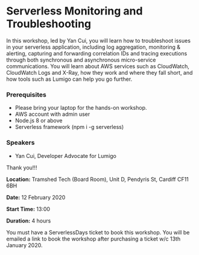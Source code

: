 # Serverless Monitoring and Troubleshooting

In this workshop, led by Yan Cui, you will learn how to troubleshoot issues in your serverless application, including log aggregation, monitoring & alerting, capturing and forwarding correlation IDs and tracing executions through both synchronous and asynchronous micro-service communications. You will learn about AWS services such as CloudWatch, CloudWatch Logs and X-Ray, how they work and where they fall short, and how tools such as Lumigo can help you go further.


### Prerequisites

- Please bring your laptop for the hands-on workshop.
- AWS account with admin user
- Node.js 8 or above
- Serverless framework (npm i -g serverless)


### Speakers

- Yan Cui, Developer Advocate for Lumigo

Thank you!!!

**Location:** Tramshed Tech (Board Room), Unit D, Pendyris St, Cardiff CF11 6BH

**Date:** 12 February 2020

**Start Time:** 13:00

**Duration:** 4 hours

You must have a ServerlessDays ticket to book this workshop. You will be emailed a link to book the workshop after purchasing a ticket w/c 13th January 2020.